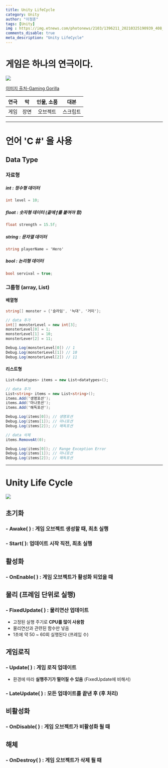 ```yaml
---
title: Unity LifeCycle
category: Unity
author: "이정훈"
tags: [Unity]
img : https://img.etnews.com/photonews/2103/1396211_20210325190939_408_0012.jpg
comments_disable: true
meta_description: "Unity LifeCycle"
---
```


# 게임은 하나의 연극이다.

![](https://cdn.gaminggorilla.com/wp-content/uploads/2023/02/The-Most-Popular-Games-to-Play-Right-Now.jpg)

[이미지 출처-Gaming Gorilla](https://gaminggorilla.com/most-popular-video-games-now/)

|연극|막|인물, 소품|대본|
|:---:|:---:|:---:|:---:|
|게임|장면|오브젝트|스크립트|

***

# 언어 'C #' 을 사용

## Data Type

### 자료형
##### int : 정수형 데이터
```c#
int level = 10;
```

##### float : 숫자형 데이터 (끝에 f를 붙여야 함)
```c#
float strength = 15.5f;
```

##### string : 문자열 데이터
```c#
string playerName = 'Hero'
```

##### bool : 논리형 데이터
```c#
bool servival = true;
```

### 그룹형 (array, List)

#### 배열형
```c#
string[] monster = {'슬라임', '늑대', '거미'};

// data 추가
int[] monsterLevel = new int[3];
monsterLevel[0] = 1;
monsterLevel[1] = 10;
monsterLever[2] = 11;

Debug.Log(monsterLevel[0]) // 1
Debug.Log(monsterLevel[1]) // 10
Debug.Log(monsterLevel[2]) // 11
```

#### 리스트형
```c#
List<datatypes> items = new List<datatypes>();

// data 추가
List<string> items = new List<string>();
items.Add('생명포션');
items.Add('마나포션');
items.Add('해독포션');

Debug.Log(items[0]); // 생명포션
Debug.Log(items[1]); // 마나포션
Debug.Log(items[2]); // 해독포션

// data 삭제
items.RemoveAt(0);

Debug.Log(items[0]); // Range Exception Error
Debug.Log(items[1]); // 마나포션
Debug.Log(items[2]); // 해독포션
```

***
# Unity Life Cycle

![](https://i.imgur.com/5bkYLPT.png)

## 초기화
### - Awake(  ) : 게임 오브젝트 생성할 때, 최초 실행
### - Start(  ): 업데이트  시작 직전, 최초 실행

## 활성화
### - OnEnable(  ) : 게임 오브젝트가 활성화 되었을 때

## 물리 (프레임 단위로 실행)
### - FixedUpdate(  ) : 물리연산 업데이트
- 고정된 실행 주기로 **CPU를 많이 사용함**
- 물리연산과 관련된 함수만 넣음
- 1초에 약 50 ~ 60회 실행된다 (프레임 수)

## 게임로직
### - Update(  ) : 게임 로직 업데이트
- 환경에 따라 **실행주기가 떨어질 수 있음** (FixedUpdate에 비해서)
### - LateUpdate(  ) : 모든 업데이트를 끝낸 후 (후 처리)

## 비활성화
### - OnDisable(  ) : 게임 오브젝트가 비활성화 될 때

## 해체
### - OnDestroy(  ) : 게임 오브젝트가 삭제 될 때
